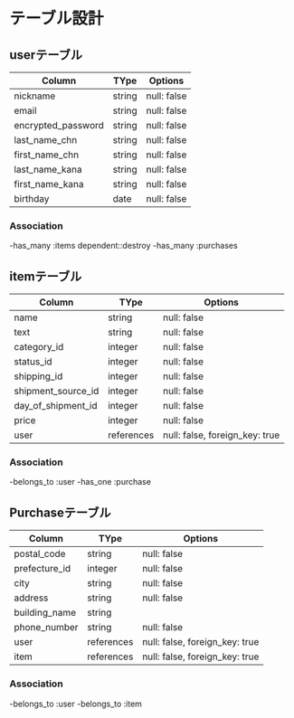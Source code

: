 # テーブル設計

## userテーブル

| Column             | TYpe   | Options     |
| ------------------ | ------ | ----------- |
| nickname           | string | null: false |
| email              | string | null: false |
| encrypted_password | string | null: false |
| last_name_chn      | string | null: false |
| first_name_chn     | string | null: false |
| last_name_kana     | string | null: false |
| first_name_kana    | string | null: false |
| birthday           | date   | null: false |

### Association
  -has_many :items dependent::destroy
  -has_many :purchases

## itemテーブル

| Column             | TYpe       | Options                        |
| ------------------ | ---------- | ------------------------------ |
| name               | string     | null: false                    |
| text               | string     | null: false                    |
| category_id        | integer    | null: false                    |
| status_id          | integer    | null: false                    |
| shipping_id        | integer    | null: false                    |
| shipment_source_id | integer    | null: false                    |
| day_of_shipment_id | integer    | null: false                    |
| price              | integer    | null: false                    |
| user           | references | null: false, foreign_key: true |

### Association
  -belongs_to :user
  -has_one :purchase 

## Purchaseテーブル

| Column        | TYpe       | Options                        |
| ------------- | ---------- | ------------------------------ |
| postal_code   | string     | null: false                    |
| prefecture_id | integer    | null: false                    |
| city          | string     | null: false                    |
| address       | string     | null: false                    |
| building_name | string     |                                |
| phone_number  | string     | null: false                    |
| user          | references | null: false, foreign_key: true |
| item          | references | null: false, foreign_key: true |

### Association
  -belongs_to :user
  -belongs_to :item
